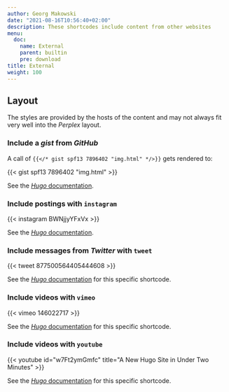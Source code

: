 ```yaml
---
author: Georg Makowski
date: "2021-08-16T10:56:40+02:00"
description: These shortcodes include content from other websites
menu:
  doc:
    name: External
    parent: builtin
    pre: download
title: External
weight: 100
---
```



## Layout 

The styles are provided by the hosts of the content and may not always fit very well into the _Perplex_ layout.   

### Include a *gist* from *GitHub*

A call of `{{</* gist spf13 7896402 "img.html" */>}}` gets rendered to:

{{< gist spf13 7896402 "img.html" >}}

See the [_Hugo_ documentation](https://gohugo.io/content-management/shortcodes#gist).

### Include postings with `instagram`

{{< instagram BWNjjyYFxVx >}}

See the [_Hugo_ documentation](https://gohugo.io/content-management/shortcodes#instagram).

### Include messages from *Twitter* with `tweet` 

{{< tweet 877500564405444608 >}}

See the [_Hugo_ documentation](https://gohugo.io/content-management/shortcodes#tweet) for this specific shortcode.

### Include videos with `vimeo`

{{< vimeo 146022717 >}}

See the [_Hugo_ documentation](https://gohugo.io/content-management/shortcodes#vimeo) for this specific shortcode.

### Include videos with `youtube`

{{< youtube id="w7Ft2ymGmfc" title="A New Hugo Site in Under Two Minutes" >}}

See the [_Hugo_ documentation](https://gohugo.io/content-management/shortcodes#youtube) for this specific shortcode.
